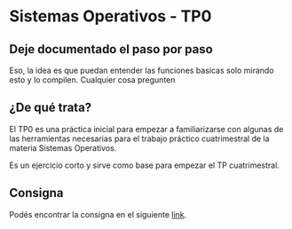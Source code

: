# Sistemas Operativos - TP0

## Deje documentado el paso por paso

Eso, la idea es que puedan entender las funciones basicas solo mirando esto y lo compilen. Cualquier cosa pregunten


## ¿De qué trata?

El TP0 es una práctica inicial para empezar a familiarizarse con algunas de las herramientas necesarias para el trabajo práctico cuatrimestral de la materia Sistemas Operativos.

Es un ejercicio corto y sirve como base para empezar el TP cuatrimestral.

## Consigna

Podés encontrar la consigna en el siguiente [link].

[link]: https://faq.utnso.com.ar/tp0-enunciado
